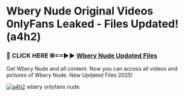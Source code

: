 # Wbery Nude Original Videos 0nlyFans Leaked - Files Updated! (a4h2)

<h3>🔴 CLICK HERE 🌐==►► <a href="https://tinyurl.com/52m3yx9h" rel="nofollow">Wbery Nude Updated Files</a></h3>

Get Wbery Nude and all content. Now you can access all videos and pictures of Wbery Nude. New Updated Files 2025!

[![a4h2](https://i.imgur.com/TnHtlc8.gif)](https://tinyurl.com/52m3yx9h)
wbery onlyfans nude